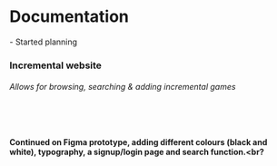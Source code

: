 <!-- starting on incremental game search website -->
<!-- changed idea from chatbot (no chatbot code so unable to produce) -->
<!-- planning start - -->
<!-- search function -->
<!-- redirect function -->
<!-- add game function -->

<h1>Documentation<br></h1>
<p>- Started planning<br></p>
<h3>Incremental website<br></h3>
<h6>Allows for browsing, searching & adding incremental games</h6> <br
![first page prototype](C:\Users\seeda\OneDrive\Documents\GitHub\projects\image.jpg)> <b
![game page prototype](C:\Users\seeda\OneDrive\Documents\GitHub\projects\Screenshot 2025-07-31 184657.jpg)>

<br>Continued on Figma prototype, adding different colours (black and white), typography, a signup/login page and search function.<br?
